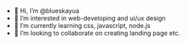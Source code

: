 - 👋 Hi, I’m @blueskayua
- 👀 I’m interested in web-developing and ui/ux design
- 🌱 I’m currently learning css, javascript, node.js
- 💞️ I’m looking to collaborate on creating landing page etc.

<!---
blueskayua/blueskayua is a ✨ special ✨ repository because its `README.md` (this file) appears on your GitHub profile.
You can click the Preview link to take a look at your changes.
--->
